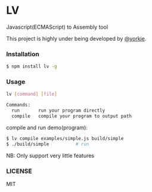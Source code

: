 
# LV

Javascript(ECMAScript) to Assembly tool

This project is highly under being developed by [@yorkie](https://github.com/yorkie).

### Installation

```sh
$ npm install lv -g
```

### Usage

```sh
lv [command] [file]

Commands:
  run       run your program directly
  compile   compile your program to output path
```

compile and run demo(program):
```sh
$ lv compile examples/simple.js build/simple
$ ./build/simple          # run
```

NB: Only support very little features

### LICENSE

MIT